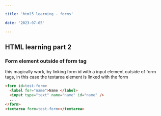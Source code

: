 ```yaml
---

title: 'html5 learning - forms'

date: '2023-07-05'

---
```


## HTML learning part 2

### Form element outside of form tag
this magically work, by linking form id with a input element 
outside of form tags, in this case the textarea element is linked with the form

```html
<form id=test-form>
  <label for="name">Name </label>
  <input type="text" name="name" id="name" />
  ...
</form>
<textarea form=test-form></textarea>